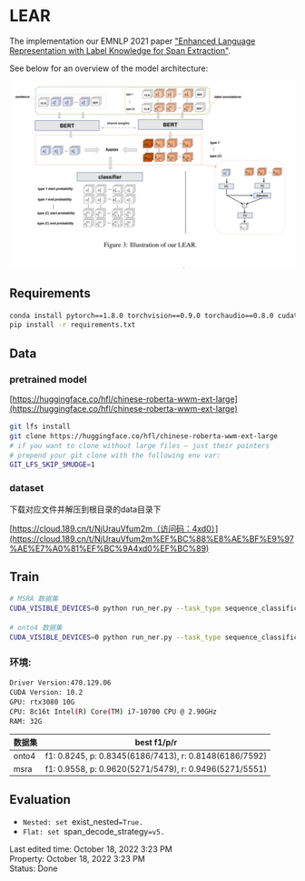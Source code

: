 # LEAR

The implementation our EMNLP 2021 paper ["Enhanced Language Representation with Label Knowledge for Span Extraction"](https://arxiv.org/pdf/2111.00884.pdf).

See below for an overview of the model architecture:

![Untitled](aaa%20becd43cc06bf4820ba2e6bfe3a780420/Untitled.png)

## Requirements

```bash
conda install pytorch==1.8.0 torchvision==0.9.0 torchaudio==0.8.0 cudatoolkit=10.2 -c pytorch
pip install -r requirements.txt
```

## Data

### pretrained model

[https://huggingface.co/hfl/chinese-roberta-wwm-ext-large](https://huggingface.co/hfl/chinese-roberta-wwm-ext-large)

```bash
git lfs install
git clone https://huggingface.co/hfl/chinese-roberta-wwm-ext-large
# if you want to clone without large files – just their pointers
# prepend your git clone with the following env var:
GIT_LFS_SKIP_SMUDGE=1
```

### dataset

下载对应文件并解压到根目录的data目录下

[https://cloud.189.cn/t/NjUrauVfum2m（访问码：4xd0）](https://cloud.189.cn/t/NjUrauVfum2m%EF%BC%88%E8%AE%BF%E9%97%AE%E7%A0%81%EF%BC%9A4xd0%EF%BC%89)

## Train

```bash
# MSRA 数据集
CUDA_VISIBLE_DEVICES=0 python run_ner.py --task_type sequence_classification --task_save_name SERS --data_dir ./data/ner --data_name zh_msra --model_name SERS --model_name_or_path ./pretrained/chinese-roberta-wwm-ext-large --output_dir ./zh_msra_models/bert_large --do_lower_case False --result_dir ./zh_msra_models/results --first_label_file ./data/ner/zh_msra/processed/label_map.json --overwrite_output_dir True --train_set ./data/ner/zh_msra/processed/train.json --dev_set ./data/ner/zh_msra/processed/dev.json --test_set ./data/ner/zh_msra/processed/test.json --is_chinese True --max_seq_length 128 --per_gpu_train_batch_size 8 --gradient_accumulation_steps 1 --num_train_epochs 5 --learning_rate 8e-6 --task_layer_lr 10 --label_str_file ./data/ner/zh_msra/processed/label_annotation.txt --span_decode_strategy v5

# onto4 数据集
CUDA_VISIBLE_DEVICES=0 python run_ner.py --task_type sequence_classification --task_save_name SERS --data_dir ./data/ner --data_name zh_onto4 --model_name SERS --model_name_or_path ./pretrained/chinese-roberta-wwm-ext-large --output_dir ./zh_onto4_models/bert_large --do_lower_case False --result_dir ./zh_onto4_models/results --first_label_file ./data/ner/zh_onto4/processed/label_map.json --overwrite_output_dir True --train_set ./data/ner/zh_onto4/processed/train.json --dev_set ./data/ner/zh_onto4/processed/dev.json --test_set ./data/ner/zh_onto4/processed/test.json --is_chinese True --max_seq_length 128 --per_gpu_train_batch_size 8 --gradient_accumulation_steps 1 --num_train_epochs 5 --learning_rate 8e-6 --task_layer_lr 10 --label_str_file ./data/ner/zh_onto4/processed/label_annotation.txt --span_decode_strategy v5
```

### 环境:

```bash
Driver Version:470.129.06
CUDA Version: 10.2
GPU: rtx3080 10G
CPU: 8c16t Intel(R) Core(TM) i7-10700 CPU @ 2.90GHz
RAM: 32G
```

| 数据集 | best f1/p/r |
| --- | --- |
| onto4 | f1: 0.8245, p: 0.8345(6186/7413), r: 0.8148(6186/7592) |
| msra | f1: 0.9558, p: 0.9620(5271/5479), r: 0.9496(5271/5551) |

## Evaluation

- `Nested: set `exist_nested`=True.`
- `Flat: set `span_decode_strategy`=v5.`


Last edited time: October 18, 2022 3:23 PM  
Property: October 18, 2022 3:23 PM  
Status: Done  